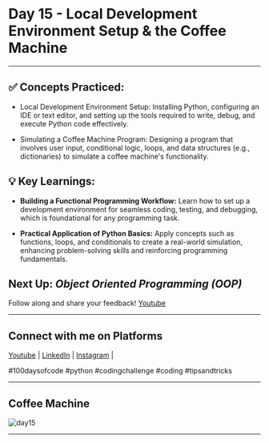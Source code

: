 # **Day 15 - Local Development Environment Setup & the Coffee Machine**
---
## ✅ **Concepts Practiced:**

- Local Development Environment Setup:
Installing Python, configuring an IDE or text editor, and setting up the tools required to write, debug, and execute Python code effectively.

- Simulating a Coffee Machine Program:
Designing a program that involves user input, conditional logic, loops, and data structures (e.g., dictionaries) to simulate a coffee machine's functionality.

## 💡 **Key Learnings:**

- **Building a Functional Programming Workflow:**
Learn how to set up a development environment for seamless coding, testing, and debugging, which is foundational for any programming task.

- **Practical Application of Python Basics:**
Apply concepts such as functions, loops, and conditionals to create a real-world simulation, enhancing problem-solving skills and reinforcing programming fundamentals.

## **Next Up:** *Object Oriented Programming (OOP)*

Follow along and share your feedback! 
[Youtube](https://www.youtube.com/@Tharun-AS)

---

## Connect with me on Platforms
[Youtube](https://www.youtube.com/@Tharun-AS) | 
[LinkedIn](https://www.linkedin.com/in/tharun-a-s-b45b8a2a8) | 
[Instagram](https://www.instagram.com/tharun_as_2005) | 

#100daysofcode #python #codingchallenge #coding #tipsandtricks

---

## Coffee Machine
![day15](https://user-images.githubusercontent.com/98851253/154714105-6f8ffb9c-c32d-4b89-9d4f-438eba7e3c86.gif)

---

